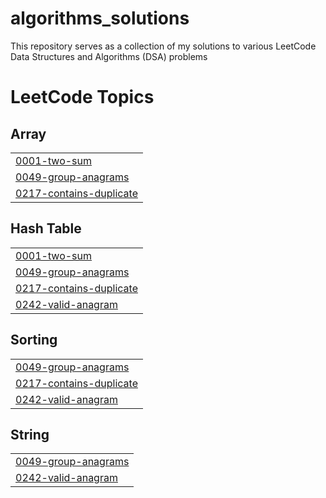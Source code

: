 # algorithms_solutions
This repository serves as a collection of my solutions to various LeetCode Data Structures and Algorithms (DSA) problems

<!---LeetCode Topics Start-->
# LeetCode Topics
## Array
|  |
| ------- |
| [0001-two-sum](https://github.com/Marc1an4/algorithms_solutions/tree/master/0001-two-sum) |
| [0049-group-anagrams](https://github.com/Marc1an4/algorithms_solutions/tree/master/0049-group-anagrams) |
| [0217-contains-duplicate](https://github.com/Marc1an4/algorithms_solutions/tree/master/0217-contains-duplicate) |
## Hash Table
|  |
| ------- |
| [0001-two-sum](https://github.com/Marc1an4/algorithms_solutions/tree/master/0001-two-sum) |
| [0049-group-anagrams](https://github.com/Marc1an4/algorithms_solutions/tree/master/0049-group-anagrams) |
| [0217-contains-duplicate](https://github.com/Marc1an4/algorithms_solutions/tree/master/0217-contains-duplicate) |
| [0242-valid-anagram](https://github.com/Marc1an4/algorithms_solutions/tree/master/0242-valid-anagram) |
## Sorting
|  |
| ------- |
| [0049-group-anagrams](https://github.com/Marc1an4/algorithms_solutions/tree/master/0049-group-anagrams) |
| [0217-contains-duplicate](https://github.com/Marc1an4/algorithms_solutions/tree/master/0217-contains-duplicate) |
| [0242-valid-anagram](https://github.com/Marc1an4/algorithms_solutions/tree/master/0242-valid-anagram) |
## String
|  |
| ------- |
| [0049-group-anagrams](https://github.com/Marc1an4/algorithms_solutions/tree/master/0049-group-anagrams) |
| [0242-valid-anagram](https://github.com/Marc1an4/algorithms_solutions/tree/master/0242-valid-anagram) |
<!---LeetCode Topics End-->
